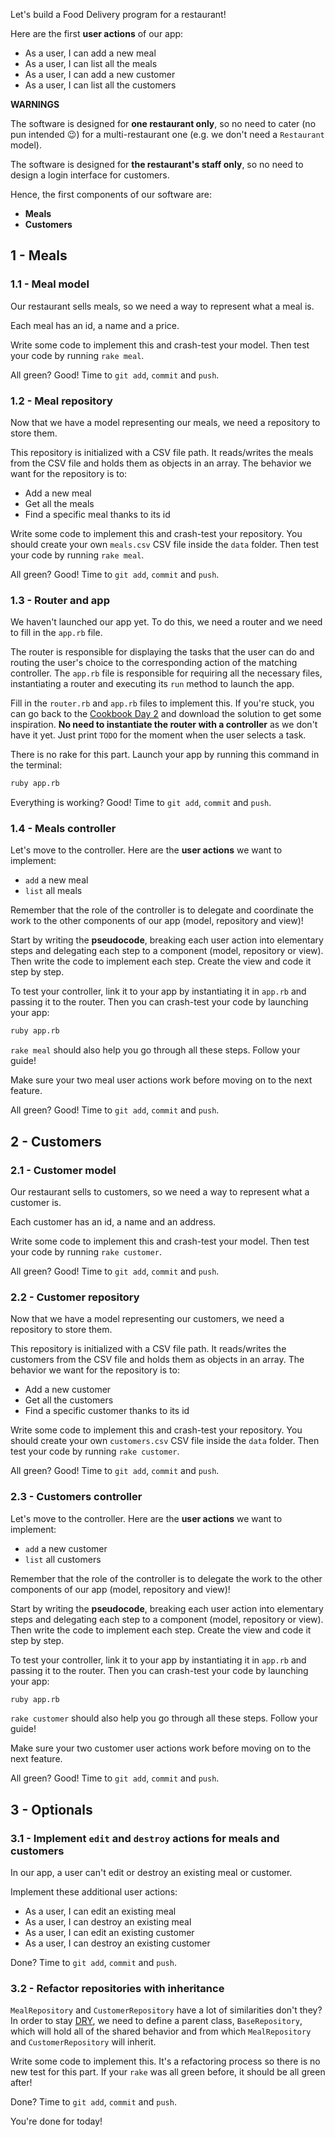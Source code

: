 Let's build a Food Delivery program for a restaurant!

Here are the first **user actions** of our app:
- As a user, I can add a new meal
- As a user, I can list all the meals
- As a user, I can add a new customer
- As a user, I can list all the customers

**WARNINGS**

The software is designed for **one restaurant only**, so no need to cater (no pun intended 😉) for a multi-restaurant one (e.g. we don't need a `Restaurant` model).

The software is designed for **the restaurant's staff only**, so no need to design a login interface for customers.

Hence, the first components of our software are:
- **Meals**
- **Customers**

## 1 - Meals

### 1.1 - Meal model

Our restaurant sells meals, so we need a way to represent what a meal is.

Each meal has an id, a name and a price.

Write some code to implement this and crash-test your model. Then test your code by running `rake meal`.

All green? Good! Time to `git add`, `commit` and `push`.

### 1.2 - Meal repository

Now that we have a model representing our meals, we need a repository to store them.

This repository is initialized with a CSV file path. It reads/writes the meals from the CSV file and holds them as objects in an array. The behavior we want for the repository is to:
- Add a new meal
- Get all the meals
- Find a specific meal thanks to its id

Write some code to implement this and crash-test your repository. You should create your own `meals.csv` CSV file inside the `data` folder. Then test your code by running `rake meal`.

All green? Good! Time to `git add`, `commit` and `push`.

### 1.3 - Router and app

We haven't launched our app yet. To do this, we need a router and we need to fill in the `app.rb` file.

The router is responsible for displaying the tasks that the user can do and routing the user's choice to the corresponding action of the matching controller. The `app.rb` file is responsible for requiring all the necessary files, instantiating a router and executing its `run` method to launch the app.

Fill in the `router.rb` and `app.rb` files to implement this. If you're stuck, you can go back to the [Cookbook Day 2](https://kitt.lewagon.com/camps/<user.batch_slug>/challenges?path=02-OOP%2F04-Cookbook-Day-Two%2F01-Cookbook-Advanced) and download the solution to get some inspiration. **No need to instantiate the router with a controller** as we don't have it yet. Just print `TODO` for the moment when the user selects a task.

There is no rake for this part. Launch your app by running this command in the terminal:

```bash
ruby app.rb
```

Everything is working? Good! Time to `git add`, `commit` and `push`.

### 1.4 - Meals controller

Let's move to the controller. Here are the **user actions** we want to implement:
- `add` a new meal
- `list` all meals

Remember that the role of the controller is to delegate and coordinate the work to the other components of our app (model, repository and view)!

Start by writing the **pseudocode**, breaking each user action into elementary steps and delegating each step to a component (model, repository or view). Then write the code to implement each step. Create the view and code it step by step.

To test your controller, link it to your app by instantiating it in `app.rb` and passing it to the router. Then you can crash-test your code by launching your app:

```bash
ruby app.rb
```

`rake meal` should also help you go through all these steps. Follow your guide!

Make sure your two meal user actions work before moving on to the next feature.

All green? Good! Time to `git add`, `commit` and `push`.

## 2 - Customers

### 2.1 - Customer model

Our restaurant sells to customers, so we need a way to represent what a customer is.

Each customer has an id, a name and an address.

Write some code to implement this and crash-test your model. Then test your code by running `rake customer`.

All green? Good! Time to `git add`, `commit` and `push`.

### 2.2 - Customer repository

Now that we have a model representing our customers, we need a repository to store them.

This repository is initialized with a CSV file path. It reads/writes the customers from the CSV file and holds them as objects in an array. The behavior we want for the repository is to:
- Add a new customer
- Get all the customers
- Find a specific customer thanks to its id

Write some code to implement this and crash-test your repository. You should create your own `customers.csv` CSV file inside the `data` folder. Then test your code by running `rake customer`.

All green? Good! Time to `git add`, `commit` and `push`.

### 2.3 - Customers controller

Let's move to the controller. Here are the **user actions** we want to implement:
- `add` a new customer
- `list` all customers

Remember that the role of the controller is to delegate the work to the other components of our app (model, repository and view)!

Start by writing the **pseudocode**, breaking each user action into elementary steps and delegating each step to a component (model, repository or view). Then write the code to implement each step. Create the view and code it step by step.

To test your controller, link it to your app by instantiating it in `app.rb` and passing it to the router. Then you can crash-test your code by launching your app:

```bash
ruby app.rb
```

`rake customer` should also help you go through all these steps. Follow your guide!

Make sure your two customer user actions work before moving on to the next feature.

All green? Good! Time to `git add`, `commit` and `push`.

## 3 - Optionals

### 3.1 - Implement `edit` and `destroy` actions for meals and customers

In our app, a user can't edit or destroy an existing meal or customer.

Implement these additional user actions:
- As a user, I can edit an existing meal
- As a user, I can destroy an existing meal
- As a user, I can edit an existing customer
- As a user, I can destroy an existing customer

Done? Time to `git add`, `commit` and `push`.

### 3.2 - Refactor repositories with inheritance

`MealRepository` and `CustomerRepository` have a lot of similarities don't they? In order to stay [DRY](https://en.wikipedia.org/wiki/Don%27t_repeat_yourself), we need to define a parent class, `BaseRepository`, which will hold all of the shared behavior and from which `MealRepository` and `CustomerRepository` will inherit.

Write some code to implement this. It's a refactoring process so there is no new test for this part. If your `rake` was all green before, it should be all green after!

Done? Time to `git add`, `commit` and `push`.

You're done for today!
